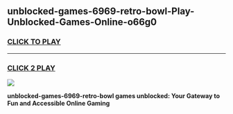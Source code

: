 
## unblocked-games-6969-retro-bowl-Play-Unblocked-Games-Online-o66g0
<h3>
<a href="https://premium76.site?title=unblocked-games-6969-retro-bowl&ref=24A">CLICK TO PLAY</a></h3>
<hr>

<h3>
<a href="https://premium76.site?title=unblocked-games-6969-retro-bowl&ref=24A">CLICK 2 PLAY</a>
  
</h3>

<a href="https://premium76.site?title=unblocked-games-6969-retro-bowl&ref=24A"><img src="https://clearcache.store/games.png"></a>


**unblocked-games-6969-retro-bowl games unblocked: Your Gateway to Fun and Accessible Online Gaming**
